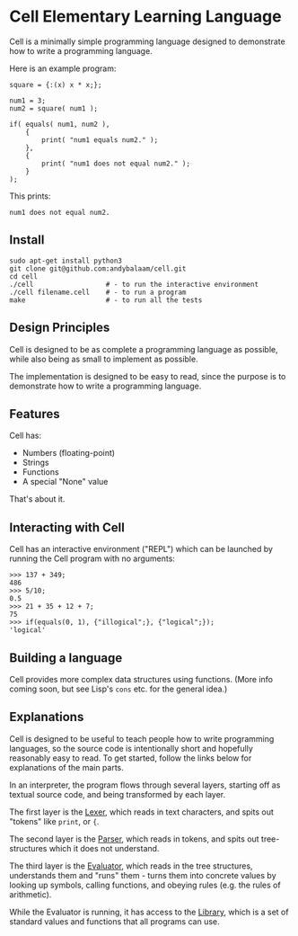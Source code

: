 # Cell Elementary Learning Language

Cell is a minimally simple programming language designed to demonstrate how to
write a programming language.

Here is an example program:

<!-- include "examples/example1.cell" -->
```
square = {:(x) x * x;};

num1 = 3;
num2 = square( num1 );

if( equals( num1, num2 ),
    {
        print( "num1 equals num2." );
    },
    {
        print( "num1 does not equal num2." );
    }
);
```
<!-- end_include -->

This prints:

<!-- include "examples/example1.output.txt" -->
```
num1 does not equal num2.
```
<!-- end_include -->

## Install

```
sudo apt-get install python3
git clone git@github.com:andybalaam/cell.git
cd cell
./cell                  # - to run the interactive environment
./cell filename.cell    # - to run a program
make                    # - to run all the tests
```

## Design Principles

Cell is designed to be as complete a programming language as possible, while
also being as small to implement as possible.

The implementation is designed to be easy to read, since the purpose is to
demonstrate how to write a programming language.

## Features

Cell has:

* Numbers (floating-point)
* Strings
* Functions
* A special "None" value

That's about it.

## Interacting with Cell

Cell has an interactive environment ("REPL") which can be launched by running
the Cell program with no arguments:

<!-- include "examples/www.cellsession" -->
```
>>> 137 + 349;
486
>>> 5/10;
0.5
>>> 21 + 35 + 12 + 7;
75
>>> if(equals(0, 1), {"illogical";}, {"logical";});
'logical'
```
<!-- end_include -->

## Building a language

Cell provides more complex data structures using functions.  (More info
coming soon, but see Lisp's `cons` etc. for the general idea.)

## Explanations

Cell is designed to be useful to teach people how to write programming
languages, so the source code is intentionally short and hopefully reasonably
easy to read.  To get started, follow the links below for explanations of the
main parts.

In an interpreter, the program flows through several layers, starting off as
textual source code, and being transformed by each layer.

The first layer is the [Lexer](lexing.md), which reads in text characters, and
spits out "tokens" like `print`, or `{`.

The second layer is the [Parser](parsing.md), which reads in tokens, and spits
out tree-structures which it does not understand.

The third layer is the [Evaluator](evaluation.md), which reads in the tree
structures, understands them and "runs" them - turns them into concrete values
by looking up symbols, calling functions, and obeying rules (e.g. the rules of
arithmetic).

While the Evaluator is running, it has access to the [Library](library.md),
which is a set of standard values and functions that all programs can use.

